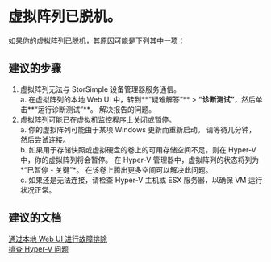 <properties
    pageTitle="My virtual array is offline."
    description="虚拟阵列已脱机。"
    service="microsoft.storsimple"
    resource="managers"
    authors="anbacker"
    displayOrder="4"
    selfHelpType="resource"
    supportTopicIds=""
    resourceTags=""
    productPesIds=""
    cloudEnvironments="public"
/>


# 虚拟阵列已脱机。
如果你的虚拟阵列已脱机，其原因可能是下列其中一项：

## **建议的步骤**
1. 虚拟阵列无法与 StorSimple 设备管理器服务通信。 <br>
    a. 在虚拟阵列的本地 Web UI 中，转到**“疑难解答”** > **“诊断测试”**，然后单击**“运行诊断测试”**。 解决报告的问题。
2. 虚拟阵列可能已在虚拟机监控程序上关闭或暂停。 <br>
    a. 你的虚拟阵列可能由于某项 Windows 更新而重新启动。 请等待几分钟，然后尝试连接。<br>
    b. 如果用于存储快照或虚拟硬盘的卷上的可用存储空间不足，则在 Hyper-V 中，你的虚拟阵列将会暂停。 在 Hyper-V 管理器中，虚拟阵列的状态将列为*“已暂停 - 关键”*。 在该卷上腾出更多空间可以解决此问题。 <br>
  c. 如果还是无法连接，请检查 Hyper-V 主机或 ESX 服务器，以确保 VM 运行状况正常。


## **建议的文档**
[通过本地 Web UI 进行故障排除](https://aka.ms/storsimple-troubleshoot-diagnostics)<br>
[排查 Hyper-V 问题](https://technet.microsoft.com/library/cc742454.aspx)



<!--HONumber=Aug16_HO3-->


